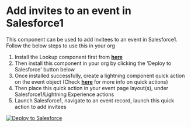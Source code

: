 Add invites to an event in Salesforce1
===============================
This component can be used to add invitees to an event in Salesforce1. Follow the below steps to use this in your org

1. Install the Lookup component first from **[here](https://github.com/kumarrk21/LookupComponent)**
2. Then install this component in your org by clicking the 'Deploy to Salesforce' button below
3. Once installed successfully, create a lightning component quick action on the event object (Check **[here](https://developer.salesforce.com/docs/atlas.en-us.salesforce1.meta/salesforce1/actions_about.htm)** for more info on quick actions)
4. Then place this quick action in your event page layout(s), under Salesforce1/Lightning Experience actions
5. Launch Salesforce1, navigate to an event record, launch this quick action to add invitees

<a href="https://githubsfdeploy.herokuapp.com?">
  <img alt="Deploy to Salesforce"
       src="https://raw.githubusercontent.com/afawcett/githubsfdeploy/master/deploy.png">
</a>

